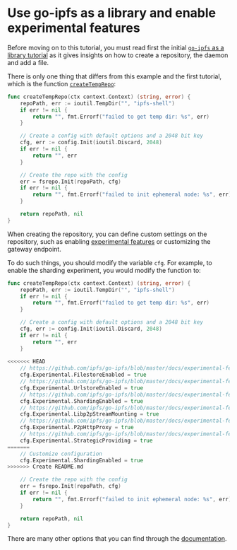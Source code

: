 # Use go-ipfs as a library and enable experimental features

Before moving on to this tutorial, you must read first the initial [`go-ipfs` as a library tutorial](../go-ipfs-as-a-library/README.md)
as it gives insights on how to create a repository, the daemon and add a file.

There is only one thing that differs from this example and the first tutorial, which is the function [`createTempRepo`](../go-ipfs-as-a-library/main.go#L49):

```go
func createTempRepo(ctx context.Context) (string, error) {
	repoPath, err := ioutil.TempDir("", "ipfs-shell")
	if err != nil {
		return "", fmt.Errorf("failed to get temp dir: %s", err)
	}

	// Create a config with default options and a 2048 bit key
	cfg, err := config.Init(ioutil.Discard, 2048)
	if err != nil {
		return "", err
	}

	// Create the repo with the config
	err = fsrepo.Init(repoPath, cfg)
	if err != nil {
		return "", fmt.Errorf("failed to init ephemeral node: %s", err)
	}

	return repoPath, nil
}
```

When creating the repository, you can define custom settings on the repository, such as enabling [experimental
features](../../experimental-features.md) or customizing the gateway endpoint.

To do such things, you should modify the variable `cfg`. For example, to enable the sharding experiment, you would modify the function to:

```go
func createTempRepo(ctx context.Context) (string, error) {
	repoPath, err := ioutil.TempDir("", "ipfs-shell")
	if err != nil {
		return "", fmt.Errorf("failed to get temp dir: %s", err)
	}

	// Create a config with default options and a 2048 bit key
	cfg, err := config.Init(ioutil.Discard, 2048)
	if err != nil {
		return "", err
	}
	
<<<<<<< HEAD
	// https://github.com/ipfs/go-ipfs/blob/master/docs/experimental-features.md#ipfs-filestore
	cfg.Experimental.FilestoreEnabled = true
	// https://github.com/ipfs/go-ipfs/blob/master/docs/experimental-features.md#ipfs-urlstore
	cfg.Experimental.UrlstoreEnabled = true
	// https://github.com/ipfs/go-ipfs/blob/master/docs/experimental-features.md#directory-sharding--hamt
	cfg.Experimental.ShardingEnabled = true
	// https://github.com/ipfs/go-ipfs/blob/master/docs/experimental-features.md#ipfs-p2p
	cfg.Experimental.Libp2pStreamMounting = true
	// https://github.com/ipfs/go-ipfs/blob/master/docs/experimental-features.md#p2p-http-proxy
	cfg.Experimental.P2pHttpProxy = true
	// https://github.com/ipfs/go-ipfs/blob/master/docs/experimental-features.md#strategic-providing
	cfg.Experimental.StrategicProviding = true
=======
	// Customize configuration
	cfg.Experimental.ShardingEnabled = true
>>>>>>> Create README.md

	// Create the repo with the config
	err = fsrepo.Init(repoPath, cfg)
	if err != nil {
		return "", fmt.Errorf("failed to init ephemeral node: %s", err)
	}

	return repoPath, nil
}
```

There are many other options that you can find through the [documentation](https://godoc.org/github.com/ipfs/go-ipfs-config#Config).
